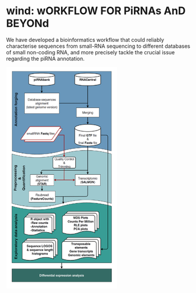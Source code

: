 # wind: wORKFLOW FOR PiRNAs AnD BEYONd
We have developed a bioinformatics workflow that could reliably 
characterise sequences from small-RNA sequencing to different databases 
of small non-coding RNA, and more precisely tackle the crucial issue regarding the piRNA annotation.

<div>
<img src="./Figure_workflow.jpg" width="300" height="600"/>
</div>
